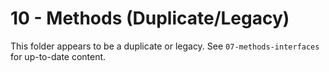# 10 - Methods (Duplicate/Legacy)

This folder appears to be a duplicate or legacy. See `07-methods-interfaces` for up-to-date content.

